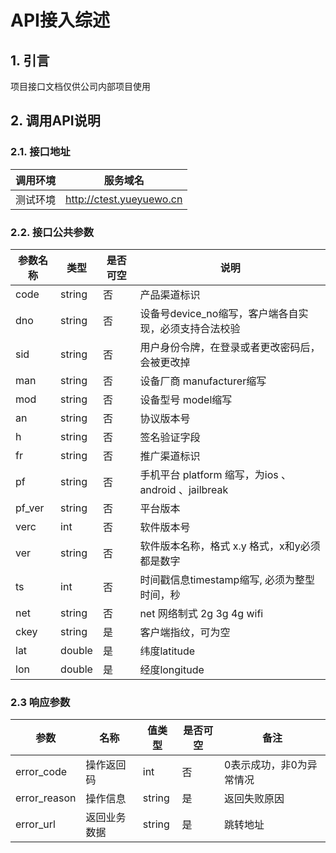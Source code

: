 # API接入综述

## 1. 引言

项目接口文档仅供公司内部项目使用

## 2. 调用API说明

### 2.1. 接口地址

调用环境|	服务域名
---|---
测试环境|http://ctest.yueyuewo.cn

### 2.2. 接口公共参数

参数名称|	类型|是否可空|说明
---|---|---|---
code|	string|	否|	产品渠道标识
dno|	string|	否|	设备号device_no缩写，客户端各自实现，必须支持合法校验
sid|	string|	否|	用户身份令牌，在登录或者更改密码后，会被更改掉
man|string|	否|	设备厂商 manufacturer缩写
mod|	string|	否|	设备型号 model缩写
an|	string|	否|	协议版本号
h|	string|	否|	签名验证字段
fr|	string|	否|	推广渠道标识
pf|	string|	否|	手机平台 platform 缩写，为ios 、 android 、jailbreak
pf_ver|	string|	否|	平台版本
verc|	int|	否|	软件版本号
ver|	string|	否|	软件版本名称，格式 x.y 格式，x和y必须都是数字
ts|	int|	否|	时间戳信息timestamp缩写, 必须为整型时间，秒
net|	string|	否|	net 网络制式 2g 3g 4g wifi
ckey|	string|	是|	客户端指纹，可为空
lat|	double|	是|	纬度latitude
lon|	double|	是|	经度longitude

### 2.3 响应参数

参数|名称|值类型|是否可空|备注
---|---|---|---|---
error_code|操作返回码|int|否| 0表示成功，非0为异常情况
error_reason|操作信息|string|	是|	返回失败原因
error_url|返回业务数据|string|是| 跳转地址
